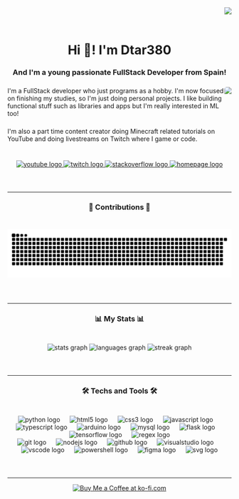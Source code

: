 <img align="right" src="https://visitor-badge.laobi.icu/badge?page_id=Dtar380.Dtar380&"/>

###

<br clear="both">

<h1 align="center">Hi 👋! I'm Dtar380</h1>

###

<h3 align="center">And I'm a young passionate FullStack Developer from Spain!</h3>

###

<img align="right" height="160" src="https://avatars.githubusercontent.com/u/58855510?v=4" style="border-radius:5px"/>

###

<p align="left">I'm a FullStack developer who just programs as a hobby. I'm now focused on finishing my studies, so I'm just doing personal projects. I like building functional stuff such as libraries and apps but I'm really interested in ML too!</p>

###

<p align="left">I'm also a part time content creator doing Minecraft related tutorials on YouTube and doing livestreams on Twitch where I game or code.</p>

###

<br clear="both">

<div align="center">
  <a href="https://youtube.com/@dtar380" target="_blank">
    <img src="https://img.shields.io/static/v1?message=Youtube&logo=youtube&label=&color=FF0000&logoColor=white&labelColor=000&style=for-the-badge" height="30" alt="youtube logo"/>
  </a>
  <a href="https://twitch.tv/dtar380_yt" target="_blank">
    <img src="https://img.shields.io/static/v1?message=Twitch&logo=twitch&label=&color=9146FF&logoColor=white&labelColor=000&style=for-the-badge" height="30" alt="twitch logo"/>
  </a>
  <a href="https://stackoverflow.com/users/22178227/dtar380" target="_blank">
    <img src="https://img.shields.io/static/v1?message=Stackoverflow&logo=stackoverflow&label=&color=FE7A16&logoColor=white&labelColor=000&style=for-the-badge" height="30" alt="stackoverflow logo"/>
  </a>
  <a href="https://github.com/Dtar380">
    <img src="https://img.shields.io/static/v1?message=Portfolio&logo=homepage&label=&color=3498db&logoColor=white&labelColor=000&style=for-the-badge" height="30" alt="homepage logo">
  </a>
</div>

###

<br clear="both">

---

<h3 align="center">🐍 Contributions 🐍</h3>

###

<br clear="both">

<img src="https://raw.githubusercontent.com/Dtar380/Dtar380/output/snake.svg" alt="Snake animation"/>

###

<br clear="both">

---

<h3 align="center">📊 My Stats 📊</h3>

###

<br clear="both">

<div align="center">
  <img src="https://github-readme-stats.vercel.app/api?username=Dtar380&hide_title=false&hide_rank=false&show_icons=true&include_all_commits=true&count_private=false&disable_animations=false&theme=dark&locale=en&hide_border=true&order=1&custom_title=All%20time%20stats" height="130" alt="stats graph"/>
  <img src="https://github-readme-stats.vercel.app/api/top-langs?username=Dtar380&locale=en&hide_title=false&layout=compact&card_width=320&langs_count=6&theme=dark&hide_border=true&order=2" height="130" alt="languages graph"/>
  <img src="https://streak-stats.demolab.com?user=Dtar380&locale=en&mode=daily&theme=dark&hide_border=true&border_radius=5&order=3" height="220" alt="streak graph"/>
</div>

###

<br clear="both">

---

<h3 align="center">🛠️ Techs and Tools 🛠️</h3>

###

<br clear="both">

<div align="center">
  <img src="https://skillicons.dev/icons?i=py" height="50" alt="python logo"  />
  <img width="14" />
  <img src="https://skillicons.dev/icons?i=html" height="50" alt="html5 logo"  />
  <img width="14" />
  <img src="https://skillicons.dev/icons?i=css" height="50" alt="css3 logo"  />
  <img width="14" />
  <img src="https://skillicons.dev/icons?i=js" height="50" alt="javascript logo"  />
  <img width="14" />
  <img src="https://skillicons.dev/icons?i=ts" height="50" alt="typescript logo"  />
  <img width="14" />
  <img src="https://skillicons.dev/icons?i=arduino" height="50" alt="arduino logo"  />
  <img width="14" />
  <img src="https://skillicons.dev/icons?i=mysql" height="50" alt="mysql logo"  />
  <img width="14" />
  <img src="https://skillicons.dev/icons?i=flask" height="50" alt="flask logo"  />
  <img width="14" />
  <img src="https://skillicons.dev/icons?i=tensorflow" height="50" alt="tensorflow logo"  />
  <img width="14" />
  <img src="https://skillicons.dev/icons?i=regex" height="50" alt="regex logo"  />
</div>
<div align="center">
  <img src="https://skillicons.dev/icons?i=git" height="50" alt="git logo"  />
  <img width="14" />
  <img src="https://skillicons.dev/icons?i=nodejs" height="50" alt="nodejs logo"  />
  <img width="14" />
  <img src="https://skillicons.dev/icons?i=github" height="50" alt="github logo"  />
  <img width="14" />
  <img src="https://skillicons.dev/icons?i=visualstudio" height="50" alt="visualstudio logo"  />
  <img width="14" />
  <img src="https://skillicons.dev/icons?i=vscode" height="50" alt="vscode logo"  />
  <img width="14" />
  <img src="https://skillicons.dev/icons?i=powershell" height="50" alt="powershell logo"  />
  <img width="14" />
  <img src="https://skillicons.dev/icons?i=figma" height="50" alt="figma logo"  />
  <img width="14" />
  <img src="https://skillicons.dev/icons?i=svg" height="50" alt="svg logo"  />
</div>

###

<br clear="both">

---

<div align="center" dir="auto">
<a href="https://ko-fi.com/dtar380" rel="nofollow"><img height="64" style="height: 64px; max-width: 100%;" src="https://camo.githubusercontent.com/764ebab9edb20996467172a4c43497c33ec046be10993357056dd9f0431fa13f/68747470733a2f2f73746f726167652e6b6f2d66692e636f6d2f63646e2f6b6f6669312e706e673f763d33" border="0" alt="Buy Me a Coffee at ko-fi.com" data-canonical-src="https://storage.ko-fi.com/cdn/kofi1.png?v=3"></a>
</div>
